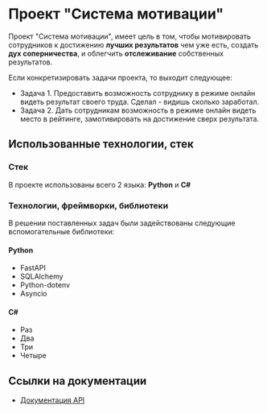 # Проект "Система мотивации"

Проект "Система мотивации", имеет цель в том, чтобы мотивировать сотрудников к достижению **лучших результатов** чем уже есть, создать **дух соперничества**, и облегчить **отслеживание** собственных результатов.

Если конкретизировать задачи проекта, то выходит следующее:
* Задача 1. Предоставить возможность сотруднику в режиме онлайн видеть результат своего труда. Сделал - видишь сколько заработал.  
* Задача 2. Дать сотрудникам возможность в режиме онлайн видеть место в рейтинге, замотивировать на достижение сверх результата.

## Использованные технологии, стек

### Стек

В проекте использованы всего 2 языка: **Python** и **C#**

### Технологии, фреймворки, библиотеки

В решении поставленных задач были задействованы следующие вспомогательные библиотеки:  

#### Python

* FastAPI
* SQLAlchemy
* Python-dotenv
* Asyncio

#### C#

* Раз
* Два
* Три
* Четыре

## Ссылки на документации

* [Документация API](./backend/)